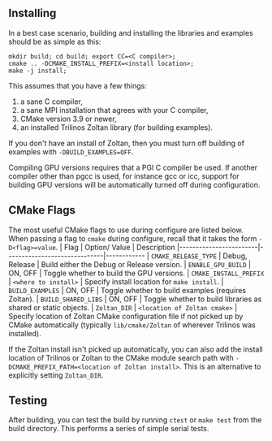 Installing
----------

In a best case scenario, building and installing the libraries and examples should be as simple as this:

    mkdir build; cd build; export CC=<C compiler>;
    cmake .. -DCMAKE_INSTALL_PREFIX=<install location>;
    make -j install;

This assumes that you have a few things:
1. a sane C compiler,
2. a sane MPI installation that agrees with your C compiler,
3. CMake version 3.9 or newer,
4. an installed Trilinos Zoltan library (for building examples).

If you don't have an install of Zoltan, then you must turn off building of
examples with `-DBUILD_EXAMPLES=OFF`.

Compiling GPU versions requires that a PGI C compiler be used. If another compiler
other than pgcc is used, for instance gcc or icc, support for building GPU versions
will be automatically turned off during configuration.

CMake Flags
-----------
The most useful CMake flags to use during configure are listed below. When passing a flag
to `cmake` during configure, recall that it takes the form `-D<flag>=value`.
| Flag                   | Option/ Value                | Description
|------------------------|------------------------------|------------
| `CMAKE_RELEASE_TYPE`   | Debug, Release               | Build either the Debug or Release version.
| `ENABLE_GPU_BUILD`     | ON, OFF                      | Toggle whether to build the GPU versions.
| `CMAKE_INSTALL_PREFIX` | `<where to install>`         | Specify install location for `make install`.
| `BUILD_EXAMPLES`       | ON, OFF                      | Toggle whether to build examples (requires Zoltan).
| `BUILD_SHARED_LIBS`    | ON, OFF                      | Toggle whether to build libraries as shared or static objects.
| `Zoltan_DIR`           | `<location of Zoltan cmake>` | Specify location of Zoltan CMake configuration file if not picked up by CMake automatically (typically `lib/cmake/Zoltan` of wherever Trilinos was installed).
 
 If the Zoltan install isn't picked up automatically, you can also add the install location of Trilinos or Zoltan to the CMake module search path with `-DCMAKE_PREFIX_PATH=<location of Zoltan install>`. This is an alternative to explicitly setting `Zoltan_DIR`.
    
Testing
-------
After building, you can test the build by running `ctest` or `make test` from the build
directory. This performs a series of simple serial tests.
